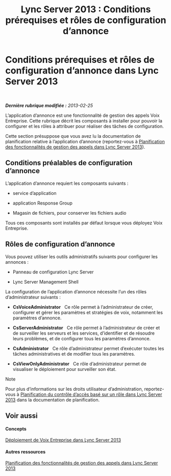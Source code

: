 ﻿---
title: 'Lync Server 2013 : Conditions prérequises et rôles de configuration d’annonce'
TOCTitle: Conditions prérequises et rôles de configuration d’annonce
ms:assetid: 82f2dfe9-4c5e-4d65-96a1-96495d506ea4
ms:mtpsurl: https://technet.microsoft.com/fr-fr/library/Gg398658(v=OCS.15)
ms:contentKeyID: 49297921
ms.date: 05/20/2016
mtps_version: v=OCS.15
ms.translationtype: HT
---

# Conditions prérequises et rôles de configuration d’annonce dans Lync Server 2013

 

_**Dernière rubrique modifiée :** 2013-02-25_

L’application d’annonce est une fonctionnalité de gestion des appels Voix Entreprise. Cette rubrique décrit les composants à installer pour pouvoir la configurer et les rôles à attribuer pour réaliser des tâches de configuration.

Cette section présuppose que vous avez lu la documentation de planification relative à l’application d’annonce (reportez-vous à [Planification des fonctionnalités de gestion des appels dans Lync Server 2013](lync-server-2013-planning-for-call-management-features.md)).

## Conditions préalables de configuration d’annonce

L’application d’annonce requiert les composants suivants :

  - service d’application

  - application Response Group

  - Magasin de fichiers, pour conserver les fichiers audio

Tous ces composants sont installés par défaut lorsque vous déployez Voix Entreprise.

## Rôles de configuration d’annonce

Vous pouvez utiliser les outils administratifs suivants pour configurer les annonces :

  - Panneau de configuration Lync Server

  - Lync Server Management Shell

La configuration de l’application d’annonce nécessite l’un des rôles d’administrateur suivants :

  - **CsVoiceAdministrator**   Ce rôle permet à l’administrateur de créer, configurer et gérer les paramètres et stratégies de voix, notamment les paramètres d’annonce.

  - **CsServerAdministrator**   Ce rôle permet à l’administrateur de créer et de surveiller les serveurs et les services, d’identifier et de résoudre leurs problèmes, et de configurer tous les paramètres d’annonce.

  - **CsAdministrator**   Ce rôle d’administrateur permet d’exécuter toutes les tâches administratives et de modifier tous les paramètres.

  - **CsViewOnlyAdministrator**   Ce rôle d’administrateur permet de visualiser le déploiement pour surveiller son état.

> [!note]  
> Pour plus d’informations sur les droits utilisateur d’administration, reportez-vous à <a href="lync-server-2013-planning-for-role-based-access-control.md">Planification du contrôle d’accès basé sur un rôle dans Lync Server 2013</a> dans la documentation de planification.

## Voir aussi

#### Concepts

[Déploiement de Voix Entreprise dans Lync Server 2013](lync-server-2013-deploying-enterprise-voice.md)  

#### Autres ressources

[Planification des fonctionnalités de gestion des appels dans Lync Server 2013](lync-server-2013-planning-for-call-management-features.md)


